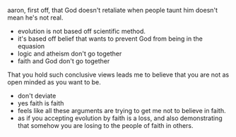 aaron,
first off, that God doesn't retaliate when people taunt him doesn't mean he's not real.

- evolution is not based off scientific method.
- it's based off belief that wants to prevent God from being in the equasion
- logic and atheism don't go together
- faith and God don't go together

That you hold such conclusive views leads me to believe that you are not as open minded as you want to be.


- don't deviate
- yes faith is faith
- feels like all these arguments are trying to get me not to believe in faith.
- as if you accepting evolution by faith is a loss, and also demonstrating that somehow you are losing to the people of faith in others.
